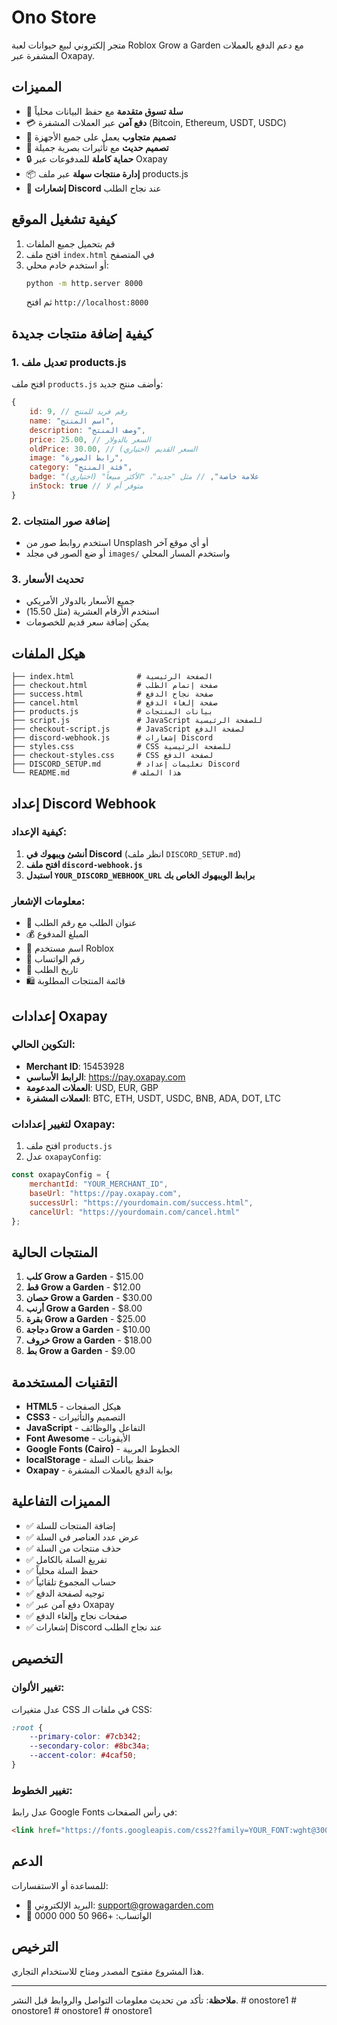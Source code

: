 # Ono Store

متجر إلكتروني لبيع حيوانات لعبة Roblox Grow a Garden مع دعم الدفع بالعملات المشفرة عبر Oxapay.

## المميزات

- 🛒 **سلة تسوق متقدمة** مع حفظ البيانات محلياً
- 💳 **دفع آمن** عبر العملات المشفرة (Bitcoin, Ethereum, USDT, USDC)
- 📱 **تصميم متجاوب** يعمل على جميع الأجهزة
- 🎨 **تصميم حديث** مع تأثيرات بصرية جميلة
- 🔒 **حماية كاملة** للمدفوعات عبر Oxapay
- 📦 **إدارة منتجات سهلة** عبر ملف products.js
- 🔔 **إشعارات Discord** عند نجاح الطلب

## كيفية تشغيل الموقع

1. قم بتحميل جميع الملفات
2. افتح ملف `index.html` في المتصفح
3. أو استخدم خادم محلي:
   ```bash
   python -m http.server 8000
   ```
   ثم افتح `http://localhost:8000`

## كيفية إضافة منتجات جديدة

### 1. تعديل ملف products.js

افتح ملف `products.js` وأضف منتج جديد:

```javascript
{
    id: 9, // رقم فريد للمنتج
    name: "اسم المنتج",
    description: "وصف المنتج",
    price: 25.00, // السعر بالدولار
    oldPrice: 30.00, // السعر القديم (اختياري)
    image: "رابط الصورة",
    category: "فئة المنتج",
    badge: "علامة خاصة", // مثل "جديد"، "الأكثر مبيعاً" (اختياري)
    inStock: true // متوفر أم لا
}
```

### 2. إضافة صور المنتجات

- استخدم روابط صور من Unsplash أو أي موقع آخر
- أو ضع الصور في مجلد `images/` واستخدم المسار المحلي

### 3. تحديث الأسعار

- جميع الأسعار بالدولار الأمريكي
- استخدم الأرقام العشرية (مثل 15.50)
- يمكن إضافة سعر قديم للخصومات

## هيكل الملفات

```
├── index.html              # الصفحة الرئيسية
├── checkout.html           # صفحة إتمام الطلب
├── success.html            # صفحة نجاح الدفع
├── cancel.html             # صفحة إلغاء الدفع
├── products.js             # بيانات المنتجات
├── script.js               # JavaScript للصفحة الرئيسية
├── checkout-script.js      # JavaScript لصفحة الدفع
├── discord-webhook.js      # إشعارات Discord
├── styles.css              # CSS للصفحة الرئيسية
├── checkout-styles.css     # CSS لصفحة الدفع
├── DISCORD_SETUP.md        # تعليمات إعداد Discord
└── README.md              # هذا الملف
```

## إعداد Discord Webhook

### كيفية الإعداد:
1. **أنشئ ويبهوك في Discord** (انظر ملف `DISCORD_SETUP.md`)
2. **افتح ملف `discord-webhook.js`**
3. **استبدل `YOUR_DISCORD_WEBHOOK_URL` برابط الويبهوك الخاص بك**

### معلومات الإشعار:
- 🛒 عنوان الطلب مع رقم الطلب
- 💰 المبلغ المدفوع
- 👤 اسم مستخدم Roblox
- 📱 رقم الواتساب
- 📅 تاريخ الطلب
- 🛍️ قائمة المنتجات المطلوبة

## إعدادات Oxapay

### التكوين الحالي:
- **Merchant ID**: 15453928
- **الرابط الأساسي**: https://pay.oxapay.com
- **العملات المدعومة**: USD, EUR, GBP
- **العملات المشفرة**: BTC, ETH, USDT, USDC, BNB, ADA, DOT, LTC

### لتغيير إعدادات Oxapay:

1. افتح ملف `products.js`
2. عدل `oxapayConfig`:
```javascript
const oxapayConfig = {
    merchantId: "YOUR_MERCHANT_ID",
    baseUrl: "https://pay.oxapay.com",
    successUrl: "https://yourdomain.com/success.html",
    cancelUrl: "https://yourdomain.com/cancel.html"
};
```

## المنتجات الحالية

1. **كلب Grow a Garden** - $15.00
2. **قط Grow a Garden** - $12.00
3. **حصان Grow a Garden** - $30.00
4. **أرنب Grow a Garden** - $8.00
5. **بقرة Grow a Garden** - $25.00
6. **دجاجة Grow a Garden** - $10.00
7. **خروف Grow a Garden** - $18.00
8. **بط Grow a Garden** - $9.00

## التقنيات المستخدمة

- **HTML5** - هيكل الصفحات
- **CSS3** - التصميم والتأثيرات
- **JavaScript** - التفاعل والوظائف
- **Font Awesome** - الأيقونات
- **Google Fonts (Cairo)** - الخطوط العربية
- **localStorage** - حفظ بيانات السلة
- **Oxapay** - بوابة الدفع بالعملات المشفرة

## المميزات التفاعلية

- ✅ إضافة المنتجات للسلة
- ✅ عرض عدد العناصر في السلة
- ✅ حذف منتجات من السلة
- ✅ تفريغ السلة بالكامل
- ✅ حفظ السلة محلياً
- ✅ حساب المجموع تلقائياً
- ✅ توجيه لصفحة الدفع
- ✅ دفع آمن عبر Oxapay
- ✅ صفحات نجاح وإلغاء الدفع
- ✅ إشعارات Discord عند نجاح الطلب

## التخصيص

### تغيير الألوان:
عدل متغيرات CSS في ملفات الـ CSS:
```css
:root {
    --primary-color: #7cb342;
    --secondary-color: #8bc34a;
    --accent-color: #4caf50;
}
```

### تغيير الخطوط:
عدل رابط Google Fonts في رأس الصفحات:
```html
<link href="https://fonts.googleapis.com/css2?family=YOUR_FONT:wght@300;400;600;700&display=swap" rel="stylesheet">
```

## الدعم

للمساعدة أو الاستفسارات:
- 📧 البريد الإلكتروني: support@growagarden.com
- 📱 الواتساب: +966 50 000 0000

## الترخيص

هذا المشروع مفتوح المصدر ومتاح للاستخدام التجاري.

---

**ملاحظة**: تأكد من تحديث معلومات التواصل والروابط قبل النشر. #   o n o s t o r e 1  
 #   o n o s t o r e 1  
 #   o n o s t o r e 1  
 #   o n o s t o r e 1  
 
